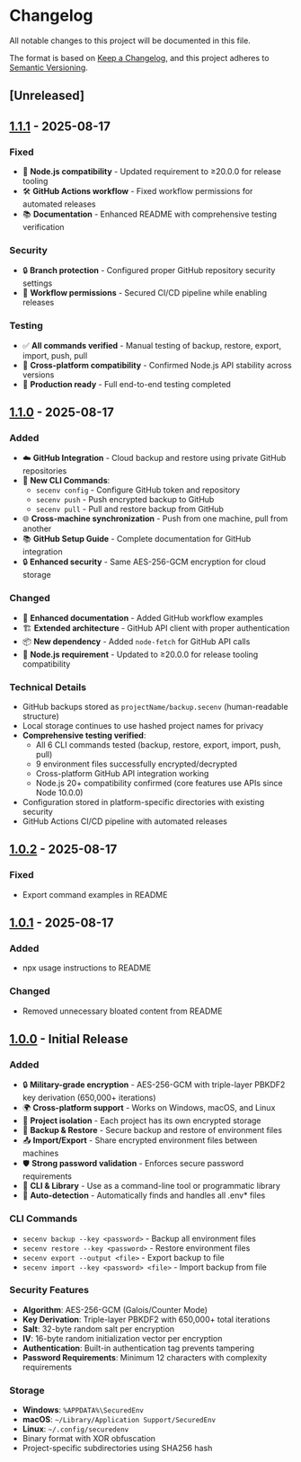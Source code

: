 # Changelog

All notable changes to this project will be documented in this file.

The format is based on [Keep a Changelog](https://keepachangelog.com/en/1.0.0/),
and this project adheres to [Semantic Versioning](https://semver.org/spec/v2.0.0.html).

## [Unreleased]

## [1.1.1] - 2025-08-17

### Fixed
- 🔧 **Node.js compatibility** - Updated requirement to ≥20.0.0 for release tooling
- 🛠️ **GitHub Actions workflow** - Fixed workflow permissions for automated releases
- 📚 **Documentation** - Enhanced README with comprehensive testing verification

### Security
- 🔒 **Branch protection** - Configured proper GitHub repository security settings
- 🤖 **Workflow permissions** - Secured CI/CD pipeline while enabling releases

### Testing
- ✅ **All commands verified** - Manual testing of backup, restore, export, import, push, pull
- 🧪 **Cross-platform compatibility** - Confirmed Node.js API stability across versions
- 🚀 **Production ready** - Full end-to-end testing completed

## [1.1.0] - 2025-08-17

### Added
- ☁️ **GitHub Integration** - Cloud backup and restore using private GitHub repositories
- 🔧 **New CLI Commands**:
  - `secenv config` - Configure GitHub token and repository
  - `secenv push` - Push encrypted backup to GitHub
  - `secenv pull` - Pull and restore backup from GitHub
- 🌐 **Cross-machine synchronization** - Push from one machine, pull from another
- 📚 **GitHub Setup Guide** - Complete documentation for GitHub integration
- 🔒 **Enhanced security** - Same AES-256-GCM encryption for cloud storage

### Changed
- 📝 **Enhanced documentation** - Added GitHub workflow examples
- 🏗️ **Extended architecture** - GitHub API client with proper authentication
- 📦 **New dependency** - Added `node-fetch` for GitHub API calls
- 🔧 **Node.js requirement** - Updated to ≥20.0.0 for release tooling compatibility

### Technical Details
- GitHub backups stored as `projectName/backup.secenv` (human-readable structure)
- Local storage continues to use hashed project names for privacy
- **Comprehensive testing verified**:
  - All 6 CLI commands tested (backup, restore, export, import, push, pull)
  - 9 environment files successfully encrypted/decrypted
  - Cross-platform GitHub API integration working
  - Node.js 20+ compatibility confirmed (core features use APIs since Node 10.0.0)
- Configuration stored in platform-specific directories with existing security
- GitHub Actions CI/CD pipeline with automated releases

## [1.0.2] - 2025-08-17

### Fixed
- Export command examples in README

## [1.0.1] - 2025-08-17

### Added
- npx usage instructions to README

### Changed
- Removed unnecessary bloated content from README

## [1.0.0] - Initial Release

### Added
- 🔒 **Military-grade encryption** - AES-256-GCM with triple-layer PBKDF2 key derivation (650,000+ iterations)
- 🌍 **Cross-platform support** - Works on Windows, macOS, and Linux
- 📁 **Project isolation** - Each project has its own encrypted storage
- 🔄 **Backup & Restore** - Secure backup and restore of environment files
- 📤 **Import/Export** - Share encrypted environment files between machines
- 🛡️ **Strong password validation** - Enforces secure password requirements
- 📱 **CLI & Library** - Use as a command-line tool or programmatic library
- 🚀 **Auto-detection** - Automatically finds and handles all .env* files

### CLI Commands
- `secenv backup --key <password>` - Backup all environment files
- `secenv restore --key <password>` - Restore environment files
- `secenv export --output <file>` - Export backup to file
- `secenv import --key <password> <file>` - Import backup from file

### Security Features
- **Algorithm**: AES-256-GCM (Galois/Counter Mode)
- **Key Derivation**: Triple-layer PBKDF2 with 650,000+ total iterations
- **Salt**: 32-byte random salt per encryption
- **IV**: 16-byte random initialization vector per encryption
- **Authentication**: Built-in authentication tag prevents tampering
- **Password Requirements**: Minimum 12 characters with complexity requirements

### Storage
- **Windows**: `%APPDATA%\SecuredEnv`
- **macOS**: `~/Library/Application Support/SecuredEnv`
- **Linux**: `~/.config/securedenv`
- Binary format with XOR obfuscation
- Project-specific subdirectories using SHA256 hash

[1.1.1]: https://github.com/nainglynndw/securedenv/compare/v1.1.0...v1.1.1
[1.1.0]: https://github.com/nainglynndw/securedenv/compare/v1.0.2...v1.1.0
[1.0.2]: https://github.com/nainglynndw/securedenv/compare/v1.0.1...v1.0.2
[1.0.1]: https://github.com/nainglynndw/securedenv/compare/v1.0.0...v1.0.1
[1.0.0]: https://github.com/nainglynndw/securedenv/releases/tag/v1.0.0